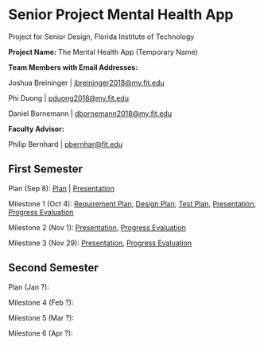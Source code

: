 # Senior Project Mental Health App
Project for Senior Design, Florida Institute of Technology

**Project Name:** The Mental Health App (Temporary Name)

**Team Members with Email Addresses:**

Joshua Breininger | jbreininger2018@my.fit.edu

Phi Duong | pduong2018@my.fit.edu

Daniel Bornemann | dbornemann2018@my.fit.edu


**Faculty Advisor:**

Philip Bernhard | pbernhar@fit.edu


## First Semester
Plan (Sep 8): [Plan](ProjectPlan.pdf) | [Presentation](ProjectPlanPresentation.pdf)

Milestone 1 (Oct 4): [Requirement Plan](SoftwareRequirementsSpecification.pdf), [Design Plan](SoftwareDesignDocument.pdf), [Test Plan](SoftwareTestPlan.pdf), [Presentation](MentalHealthAppMilestone1.pdf), [Progress Evaluation](Milestone1ProgressEvaluation.pdf)

Milestone 2 (Nov 1): [Presentation](Milestone2Presentation), [Progress Evaluation](Milestone2ProgressEvaluation)

Milestone 3 (Nov 29): [Presentation](Milestone3Presentation), [Progress Evaluation](Milestone3ProgressEvaluation)


## Second Semester
Plan (Jan ?):

Milestone 4 (Feb ?):

Milestone 5 (Mar ?):

Milestone 6 (Apr ?):



